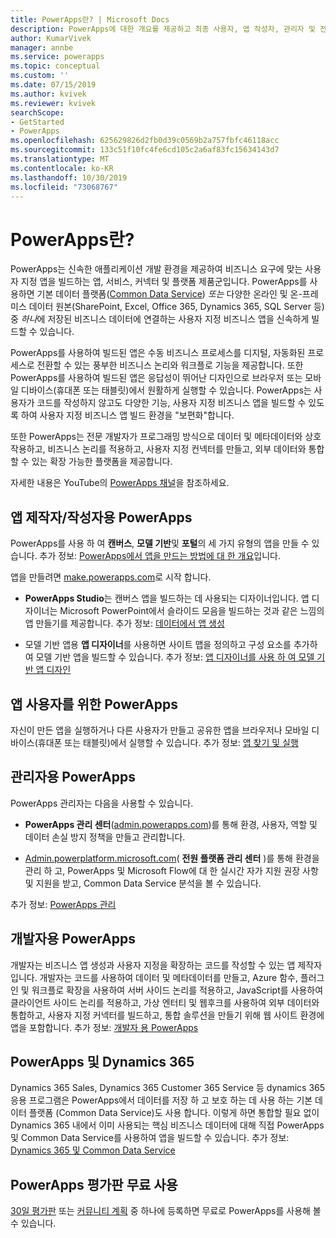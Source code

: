 ```yaml
---
title: PowerApps란? | Microsoft Docs
description: PowerApps에 대한 개요를 제공하고 최종 사용자, 앱 작성자, 관리자 및 전문 개발자가 PowerApps를 사용하는 방법에 대해 설명합니다.
author: KumarVivek
manager: annbe
ms.service: powerapps
ms.topic: conceptual
ms.custom: ''
ms.date: 07/15/2019
ms.author: kvivek
ms.reviewer: kvivek
searchScope:
- GetStarted
- PowerApps
ms.openlocfilehash: 625629826d2fb0d39c0569b2a757fbfc46118acc
ms.sourcegitcommit: 133c51f10fc4fe6cd105c2a6af83fc15634143d7
ms.translationtype: MT
ms.contentlocale: ko-KR
ms.lasthandoff: 10/30/2019
ms.locfileid: "73068767"
---
```

# <a name="what-is-powerapps"></a>PowerApps란?

PowerApps는 신속한 애플리케이션 개발 환경을 제공하여 비즈니스 요구에 맞는 사용자 지정 앱을 빌드하는 앱, 서비스, 커넥터 및 플랫폼 제품군입니다. PowerApps를 사용하면 기본 데이터 플랫폼([Common Data Service](/powerapps/maker/common-data-service/data-platform-intro)) *또는* 다양한 온라인 및 온-프레미스 데이터 원본(SharePoint, Excel, Office 365, Dynamics 365, SQL Server 등) 중 *하나*에 저장된 비즈니스 데이터에 연결하는 사용자 지정 비즈니스 앱을 신속하게 빌드할 수 있습니다. 

PowerApps를 사용하여 빌드된 앱은 수동 비즈니스 프로세스를 디지털, 자동화된 프로세스로 전환할 수 있는 풍부한 비즈니스 논리와 워크플로 기능을 제공합니다. 또한 PowerApps를 사용하여 빌드된 앱은 응답성이 뛰어난 디자인으로 브라우저 또는 모바일 디바이스(휴대폰 또는 태블릿)에서 원활하게 실행할 수 있습니다. PowerApps는 사용자가 코드를 작성하지 않고도 다양한 기능, 사용자 지정 비즈니스 앱을 빌드할 수 있도록 하여 사용자 지정 비즈니스 앱 빌드 환경을 "보편화"합니다.

또한 PowerApps는 전문 개발자가 프로그래밍 방식으로 데이터 및 메타데이터와 상호 작용하고, 비즈니스 논리를 적용하고, 사용자 지정 컨넥터를 만들고, 외부 데이터와 통합할 수 있는 확장 가능한 플랫폼을 제공합니다.

자세한 내용은 YouTube의 [PowerApps 채널](https://www.youtube.com/channel/UCGfWR2ekfRFckLjev6eQYLg)을 참조하세요.

## <a name="powerapps-for-app-makerscreators"></a>앱 제작자/작성자용 PowerApps

PowerApps를 사용 하 여 **캔버스**, **모델 기반**및 **포털**의 세 가지 유형의 앱을 만들 수 있습니다. 추가 정보: [PowerApps에서 앱을 만드는 방법에 대 한 개요](maker/index.md)입니다.

앱을 만들려면 [make.powerapps.com](https://make.powerapps.com)로 시작 합니다.

- **PowerApps Studio**는 캔버스 앱을 빌드하는 데 사용되는 디자이너입니다. 앱 디자이너는 Microsoft PowerPoint에서 슬라이드 모음을 빌드하는 것과 같은 느낌의 앱 만들기를 제공합니다. 추가 정보: [데이터에서 앱 생성](/powerapps/maker/canvas-apps/data-platform-create-app)  

- 모델 기반 앱용 **앱 디자이너**를 사용하면 사이트 맵을 정의하고 구성 요소를 추가하여 모델 기반 앱을 빌드할 수 있습니다. 추가 정보: [앱 디자이너를 사용 하 여 모델 기반 앱 디자인](maker/model-driven-apps/design-custom-business-apps-using-app-designer.md)

## <a name="powerapps-for-app-users"></a>앱 사용자를 위한 PowerApps

자신이 만든 앱을 실행하거나 다른 사용자가 만들고 공유한 앱을 브라우저나 모바일 디바이스(휴대폰 또는 태블릿)에서 실행할 수 있습니다. 추가 정보: [앱 찾기 및 실행](user/index.md)

## <a name="powerapps-for-admins"></a>관리자용 PowerApps

PowerApps 관리자는 다음을 사용할 수 있습니다.

- **PowerApps 관리 센터**([admin.powerapps.com](https://admin.powerapps.com))를 통해 환경, 사용자, 역할 및 데이터 손실 방지 정책을 만들고 관리합니다. 

- [Admin.powerplatform.microsoft.com](https://admin.powerplatform.microsoft.com)( **전원 플랫폼 관리 센터** )를 통해 환경을 관리 하 고, PowerApps 및 Microsoft Flow에 대 한 실시간 자가 지원 권장 사항 및 지원을 받고, Common Data Service 분석을 볼 수 있습니다. 

추가 정보: [PowerApps 관리](/power-platform/admin/admin-guide)

## <a name="powerapps-for-developers"></a>개발자용 PowerApps

개발자는 비즈니스 앱 생성과 사용자 지정을 확장하는 코드를 작성할 수 있는 앱 제작자입니다. 개발자는 코드를 사용하여 데이터 및 메타데이터를 만들고, Azure 함수, 플러그 인 및 워크플로 확장을 사용하여 서버 사이드 논리를 적용하고, JavaScript를 사용하여 클라이언트 사이드 논리를 적용하고, 가상 엔터티 및 웹후크를 사용하여 외부 데이터와 통합하고, 사용자 지정 커넥터를 빌드하고, 통합 솔루션을 만들기 위해 웹 사이트 환경에 앱을 포함합니다. 추가 정보: [개발자 용 PowerApps](/powerapps/#pivot=home&panel=developer)

## <a name="powerapps-and-dynamics-365"></a>PowerApps 및 Dynamics 365

Dynamics 365 Sales, Dynamics 365 Customer 365 Service 등 dynamics 365 응용 프로그램은 PowerApps에서 데이터를 저장 하 고 보호 하는 데 사용 하는 기본 데이터 플랫폼 (Common Data Service)도 사용 합니다. 이렇게 하면 통합할 필요 없이 Dynamics 365 내에서 이미 사용되는 핵심 비즈니스 데이터에 대해 직접 PowerApps 및 Common Data Service를 사용하여 앱을 빌드할 수 있습니다. 추가 정보: [Dynamics 365 및 Common Data Service](maker/common-data-service/data-platform-intro.md#dynamics-365-and-common-data-service)

## <a name="try-powerapps-for-free"></a>PowerApps 평가판 무료 사용

[30일 평가판](maker/signup-for-powerapps.md) 또는 [커뮤니티 계획](maker/dev-community-plan.md) 중 하나에 등록하면 무료로 PowerApps를 사용해 볼 수 있습니다.
